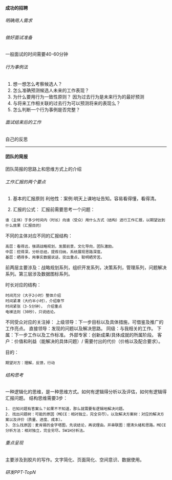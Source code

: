 #### 成功的招聘
###### 明确用人需求
###### 做好面试准备
一般面试的时间需要40-60分钟
###### 行为事例法
1. 想一想怎么考察候选人？
2. 怎么准确预测候选人未来的工作表现？
3. 为什么要用行为一致性原则？ 因为过去行为是未来行为的最好预测
4. 与将来工作相关联的过去行为可以预测将来的表现么？
5. 怎么判断一个行为事例是否完整？
###### 面试结束后的工作
自己的反思

---

#### 团队的简报
团队简报的思路上和思维方式上的介绍
######  工作汇报的两个要点
1. 基本的汇报原则
利他性：案例:明天上课地址告知。容易看得懂，看得清。

2. 汇报的公式：
汇报前需要思考一个问题：
```
谁（主体）于多少时间内（时长）向谁（受众）用什么方式（结构）进行工作汇报，以期望达到什么效果（汇报目的）
```
不同的主体对应不同的汇报结构：
```
高层：看得远，强调战略规划，发展前景，文化导向，团队激励。
中层：挖得深，分析总结，提炼归纳，系统展现思路深度。
基层：晒得多，用事实数据说话，突出重点，聪明晒劳苦。
```
前两层主要涉及：战略规划系列，组织开发系列，决策系列，管理系列，问题解决系列。第三层涉及数据图标系列。

时长对应的结构：
```
时间充分（大于2小时）整体介绍
时间紧凑（大约半小时），介绍章节
时间紧张（3-5分钟）， 介绍重点
电梯法则（30秒），只说结论。
```

不同受众对应的关注掉：
上级领导：下一步目标以及具体措施，可借鉴及推广的工作亮点。
直接领导：发现的问题以及解决思路。
同级：与我相关的工作。
下属：下一步工作以及工作标准。
外部专家：创新成果/具体成就的所属阶段。
客户：价值和利益（能解决的具体问题）/ 需要付出的代价（价格以及配合要求）。

目的：
```
期望对方：理解，反馈，行动
```
###### 结构思考
一种逻辑化的思维，是一种思维方式。如何有逻辑得分析以及评估，如何有逻辑得汇报问题。
结构思维需要3步：
```
1. 已知问题有答案么？如果不不知道，那么就需要有逻辑地解决问题。
2. 找出问题树：可能的原因（MECE：相对独立，完全穷尽）。以及解决方案树：对应的解决方案以及评价（质量、进度、成本）。
3. 怎么找原因：麦肯锡的金字塔图，先说结论，再说理由。并串联图：理清头绪和思路。MECE分析方法：相对独立，完全穷尽。5W1H分析法。
```
###### 重点呈现
主要涉及到胶片的写作。文字简化、页面简化、空间意识、数据使用。

###### 研发PPT-TopN
